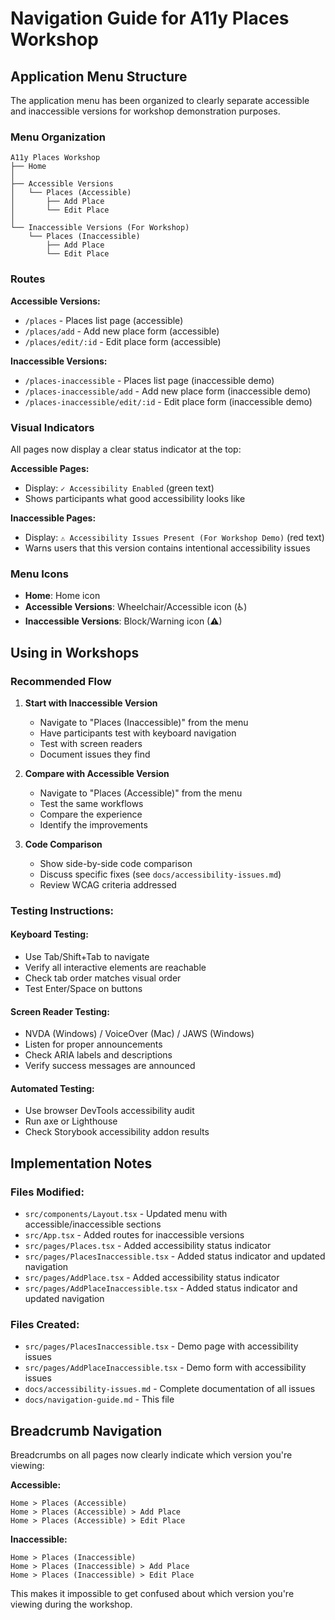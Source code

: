 # Navigation Guide for A11y Places Workshop

## Application Menu Structure

The application menu has been organized to clearly separate accessible and inaccessible versions for workshop demonstration purposes.

### Menu Organization

```
A11y Places Workshop
├── Home
│
├── Accessible Versions
│   └── Places (Accessible)
│       ├── Add Place
│       └── Edit Place
│
└── Inaccessible Versions (For Workshop)
    └── Places (Inaccessible)
        ├── Add Place
        └── Edit Place
```

### Routes

**Accessible Versions:**

- `/places` - Places list page (accessible)
- `/places/add` - Add new place form (accessible)
- `/places/edit/:id` - Edit place form (accessible)

**Inaccessible Versions:**

- `/places-inaccessible` - Places list page (inaccessible demo)
- `/places-inaccessible/add` - Add new place form (inaccessible demo)
- `/places-inaccessible/edit/:id` - Edit place form (inaccessible demo)

### Visual Indicators

All pages now display a clear status indicator at the top:

**Accessible Pages:**

- Display: `✓ Accessibility Enabled` (green text)
- Shows participants what good accessibility looks like

**Inaccessible Pages:**

- Display: `⚠ Accessibility Issues Present (For Workshop Demo)` (red text)
- Warns users that this version contains intentional accessibility issues

### Menu Icons

- **Home**: Home icon
- **Accessible Versions**: Wheelchair/Accessible icon (♿)
- **Inaccessible Versions**: Block/Warning icon (⚠)

## Using in Workshops

### Recommended Flow

1. **Start with Inaccessible Version**
   - Navigate to "Places (Inaccessible)" from the menu
   - Have participants test with keyboard navigation
   - Test with screen readers
   - Document issues they find

2. **Compare with Accessible Version**
   - Navigate to "Places (Accessible)" from the menu
   - Test the same workflows
   - Compare the experience
   - Identify the improvements

3. **Code Comparison**
   - Show side-by-side code comparison
   - Discuss specific fixes (see `docs/accessibility-issues.md`)
   - Review WCAG criteria addressed

### Testing Instructions:

#### Keyboard Testing:

- Use Tab/Shift+Tab to navigate
- Verify all interactive elements are reachable
- Check tab order matches visual order
- Test Enter/Space on buttons

#### Screen Reader Testing:

- NVDA (Windows) / VoiceOver (Mac) / JAWS (Windows)
- Listen for proper announcements
- Check ARIA labels and descriptions
- Verify success messages are announced

#### Automated Testing:

- Use browser DevTools accessibility audit
- Run axe or Lighthouse
- Check Storybook accessibility addon results

## Implementation Notes

### Files Modified:

- `src/components/Layout.tsx` - Updated menu with accessible/inaccessible sections
- `src/App.tsx` - Added routes for inaccessible versions
- `src/pages/Places.tsx` - Added accessibility status indicator
- `src/pages/PlacesInaccessible.tsx` - Added status indicator and updated navigation
- `src/pages/AddPlace.tsx` - Added accessibility status indicator
- `src/pages/AddPlaceInaccessible.tsx` - Added status indicator and updated navigation

### Files Created:

- `src/pages/PlacesInaccessible.tsx` - Demo page with accessibility issues
- `src/pages/AddPlaceInaccessible.tsx` - Demo form with accessibility issues
- `docs/accessibility-issues.md` - Complete documentation of all issues
- `docs/navigation-guide.md` - This file

## Breadcrumb Navigation

Breadcrumbs on all pages now clearly indicate which version you're viewing:

**Accessible:**
```
Home > Places (Accessible)
Home > Places (Accessible) > Add Place
Home > Places (Accessible) > Edit Place
```

**Inaccessible:**
```
Home > Places (Inaccessible)
Home > Places (Inaccessible) > Add Place
Home > Places (Inaccessible) > Edit Place
```

This makes it impossible to get confused about which version you're viewing during the workshop.
